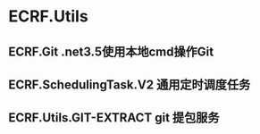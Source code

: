# ECRF.Utils

## ECRF.Git .net3.5使用本地cmd操作Git

## ECRF.SchedulingTask.V2 通用定时调度任务

## ECRF.Utils.GIT-EXTRACT git 提包服务
